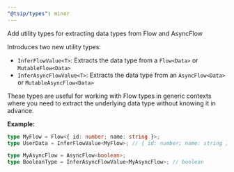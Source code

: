 ```yaml
---
"@tsip/types": minor
---
```


Add utility types for extracting data types from Flow and AsyncFlow

Introduces two new utility types:

- `InferFlowValue<T>`: Extracts the data type from a `Flow<Data>` or `MutableFlow<Data>`
- `InferAsyncFlowValue<T>`: Extracts the data type from an `AsyncFlow<Data>` or `MutableAsyncFlow<Data>`

These types are useful for working with Flow types in generic contexts where you need to extract the underlying data type without knowing it in advance.

**Example:**

```typescript
type MyFlow = Flow<{ id: number; name: string }>;
type UserData = InferFlowValue<MyFlow>; // { id: number; name: string }

type MyAsyncFlow = AsyncFlow<boolean>;
type BooleanType = InferAsyncFlowValue<MyAsyncFlow>; // boolean
```

